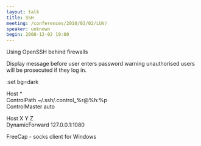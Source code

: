 ```yaml
---
layout: talk
title: SSH
meeting: /conferences/2010/02/02/LUV/
speaker: unknown
begin: 2008-12-02 19:00
---
```

Using OpenSSH behind firewalls

Display message before user enters password warning unauthorised users will be prosecuted if they log in.

:set bg=dark

Host *  
ControlPath ~/.ssh/.control\_%r@%h:%p  
ControlMaster auto  

Host X Y Z  
DynamicForward 127.0.0.1:1080  

FreeCap - socks client for Windows

